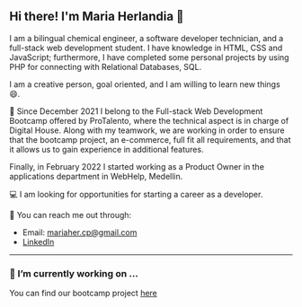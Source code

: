 ## Hi there! I'm Maria Herlandia 👋

I am a bilingual chemical engineer, a software developer technician, and a full-stack web development student. I have knowledge in HTML, CSS and JavaScript; furthermore, I have completed some personal projects by using PHP for connecting with Relational Databases, SQL.

I am a creative person, goal oriented, and I am willing to learn new things 😄.

📖  Since December 2021 I belong to the Full-stack Web Development Bootcamp offered by ProTalento, where the technical aspect is in charge of Digital House. Along with my teamwork, we are working in order to ensure that the bootcamp project, an e-commerce, full fit all requirements, and that it allows us to gain experience in additional features.

Finally, in February 2022 I started working as a Product Owner in the applications department in WebHelp, Medellin.

💻 I am looking for opportunities for starting a career as a developer.

💬 You can reach me out through:
- Email: mariaher.cp@gmail.com
- [LinkedIn](https://www.linkedin.com/in/maria-herlandia-copete/?locale=en_US)

 ---
### 🔭 I’m currently working on ...

You can find our bootcamp project [here](https://github.com/mariecp27/grupo_8_ComicVSManga)
<!--
**mariecp27/mariecp27** is a ✨ _special_ ✨ repository because its `README.md` (this file) appears on your GitHub profile.

Here are some ideas to get you started:

- 🔭 I’m currently working on ...
- 🌱 I’m currently learning ...
- 👯 I’m looking to collaborate on ...
- 🤔 I’m looking for help with ...
- 💬 Ask me about ...
- 📫 How to reach me: ...
- 😄 Pronouns: ...
- ⚡ Fun fact: ...
-->
